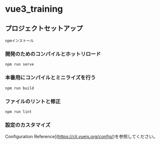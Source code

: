 # vue3_training

## プロジェクトセットアップ
```
npmインストール
```

### 開発のためのコンパイルとホットリロード
```
npm run serve
```

### 本番用にコンパイルとミニライズを行う
```
npm run build
```

### ファイルのリントと修正
```
npm run lint
```

### 設定のカスタマイズ
Configuration Reference](https://cli.vuejs.org/config/)を参照してください。
